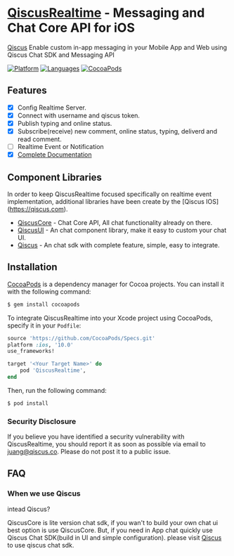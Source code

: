 # [QiscusRealtime](https://github.com/qiscus/QiscusRealtime-iOS) - Messaging and Chat Core API for iOS
[Qiscus](https://qiscus.com) Enable custom in-app messaging in your Mobile App and Web using Qiscus Chat SDK and Messaging API

[![Platform](https://img.shields.io/badge/platform-iOS-orange.svg)](https://github.com/qiscus/QiscusRealtime-iOS)
[![Languages](https://img.shields.io/badge/language-Objective--C%20%7C%20Swift-orange.svg)](https://github.com/qiscus)
[![CocoaPods](https://img.shields.io/badge/pod-v3.0.109-green.svg)](https://github.com/qiscus/QiscusRealtime-iOS)



## Features

- [x] Config Realtime Server. 
- [x] Connect with username and qiscus token.
- [x] Publish typing and online status.
- [x] Subscribe(receive) new comment, online status, typing, deliverd and read comment.
- [ ] Realtime Event or Notification
- [x] [Complete Documentation](https://qiscus.com)

## Component Libraries

In order to keep QiscusRealtime focused specifically on realtime event implementation, additional libraries have been create by the [Qiscus IOS] (https://qiscus.com).

* [QiscusCore](https://github.com/qiscus) - Chat Core API, All chat functionality already on there.
* [QiscusUI](https://github.com/qiscus) - An chat component library, make it easy to custom your chat UI.
* [Qiscus](https://github.com/qiscus) - An chat sdk with complete feature, simple, easy to integrate.


## Installation

[CocoaPods](https://cocoapods.org) is a dependency manager for Cocoa projects. You can install it with the following command:

```bash
$ gem install cocoapods
```

To integrate QiscusRealtime into your Xcode project using CocoaPods, specify it in your `Podfile`:

```ruby
source 'https://github.com/CocoaPods/Specs.git'
platform :ios, '10.0'
use_frameworks!

target '<Your Target Name>' do
    pod 'QiscusRealtime',
end
```

Then, run the following command:

```bash
$ pod install
```


### Security Disclosure

If you believe you have identified a security vulnerability with QiscusRealtime, you should report it as soon as possible via email to juang@qiscus.co. Please do not post it to a public issue.


## FAQ

### When we use Qiscus

intead Qiscus?

QiscusCore is lite version chat sdk, if you wan't to build your own chat ui best option is use QiscusCore. But, if you need in App chat quickly use Qiscus Chat SDK(build in UI and simple configuration). please visit [Qiscus](https://github.com/qiscus/qiscus-sdk-ios) to use qiscus chat sdk.


